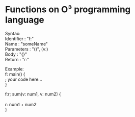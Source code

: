 # Functions on O³ programming language

  Syntax: <br>
    Identifier  : "f:"       <br>
    Name        : "someName" <br>
    Parameters  : "()", (v:) <br>
    Body        : "{}"       <br>
    Return      : "r:"       <br>
  
  Example:                   <br>
   f: main() {               <br>
     ; your code here...     <br>
   }                         <br>
    
   f:r; sum(v: num1, v: num2) { <br>     
      r: num1 + num2 <br>
   }<br>
